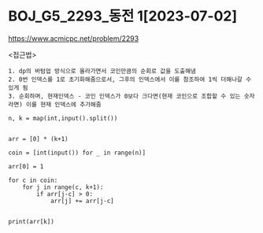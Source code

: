 # BOJ_G5_2293_동전 1[2023-07-02]
https://www.acmicpc.net/problem/2293

<접근법>
```
1. dp의 바텀업 방식으로 올라가면서 코인만큼의 순회로 값을 도출해냄
2. 0번 인덱스를 1로 초기화해줌으로서, 그후의 인덱스에서 이를 참조하여 1씩 더해나갈 수 있게 됨
3. 순회하며, 현재인덱스 - 코인 인덱스가 0보다 크다면(현재 코인으로 조합할 수 있는 숫자라면) 이를 현재 인덱스에 추가해줌
```



```
n, k = map(int,input().split())


arr = [0] * (k+1)

coin = [int(input()) for _ in range(n)]

arr[0] = 1

for c in coin:
    for j in range(c, k+1):
        if arr[j-c] > 0:
            arr[j] += arr[j-c]


print(arr[k])
```